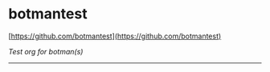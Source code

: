 # botmantest
[https://github.com/botmantest](https://github.com/botmantest)

_Test org for botman(s)_

---

